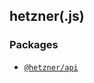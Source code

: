 ## hetzner(.js)

### Packages

- [`@hetzner/api`](https://github.com/boywithkeyboard/hetzner/tree/main/api)
